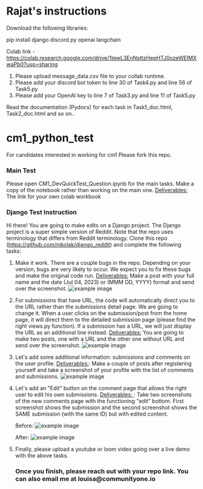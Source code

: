 # Rajat's instructions
Download the following libraries:

pip install django discord.py openai langchain

Colab link - https://colab.research.google.com/drive/1tewL3EnNsttzHepHTJ0ozeWElMXwaPb0?usp=sharing

1. Please upload message_data.csv file to your collab runtime.
2. Please add your discord bot token to line 30 of Task4.py and line 56 of Task5.py
3. Please add your OpenAI key to line 7 of Task3.py and line 11 of Task5.py

Read the documentation (Pydocs) for each task in Task1_doc.html, Task2_doc.html and so on..

# cm1_python_test
For candidates interested in working for cm1
Please fork this repo. 

<h3> Main Test </h3>
Please open CM1_DevQuickTest_Question.ipynb for the main tasks. Make a copy of the notebook rather than working on the main one.
<u>Deliverables: </u> The link for your own colab workbook

<h3>Django Test Instruction</h3>

Hi there! You are going to make edits on a Django project. The Django project is a super simple version of Reddit. Note that the repo uses terminology that differs from Reddit terminology. Clone this repo (https://github.com/nikolak/django_reddit) and complete the following tasks:

1. Make it work.
   There are a couple bugs in the repo. Depending on your version, bugs are very likely to occur. We expect you to fix these bugs and make the original code run.
   <u> Deliverables:</u> Make a post with your full name and the date (Jul 04, 2023) or (MMM DD, YYYY) format and send over the screenshot.
   ![example image](https://drive.google.com/uc?id=147DRoB2dsmuXi_ABcEapiw-RpWvJoM0m)

2. For submissions that have URL, the code will automatically direct you to the URL rather than the submissions detail page. We are going to change it. When a user clicks on the submission/post from the home page, it will direct them to the detailed submission page (please find the right views.py function). If a submission has a URL, we will just display the URL as an additional line instead.
   <u> Deliverables:</u> You are going to make two posts, one with a URL and the other one without URL and send over the screenshot.
   ![example image](https://drive.google.com/uc?id=13TPEmHFWPcXML09gv4GSPOAYUHSx-RLv)

3. Let's add some additional information: submissions and comments on the user profile.
   <u> Deliverables:</u>: Make a couple of posts after registering yourself and take a screenshot of your profile with the list of comments and submissions.
   ![example image](https://drive.google.com/uc?id=1MqkgpmH0VG-_B-0Eq9Bb0Ylo4Pb0MUOZ)

4. Let's add an "Edit" button on the comment page that allows the right user to edit his own submissions.
   <u> Deliverables: </u>: Take two screenshots of the new comments page with the functioning "edit" bottom. First screenshot shows the submission and the second screenshot shows the SAME submission (with the same ID) but with edited content.

   Before:
   ![example image](https://drive.google.com/uc?id=16BUlkbCDKryD6g6dBZ4D5xNszgiKhfxD)

   After:
   ![example image](https://drive.google.com/uc?id=1VUzEJd9h8o6ppJO6JLR1f_1fEXo3gFb7)

5. Finally, please upload a youtube or loom video going over a live demo with the above tasks.


   <h3>Once you finish, please reach out with your repo link. You can also email me at louisa@communityone.io</h3>
